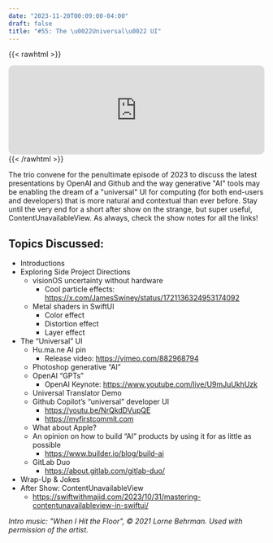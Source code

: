 ```yaml
---
date: "2023-11-20T00:09:00-04:00"
draft: false 
title: "#55: The \u0022Universal\u0022 UI"
---
```


{{< rawhtml >}}
<iframe id="embedPlayer" src="https://embed.podcasts.apple.com/us/podcast/55-the-universal-ui/id1589612693?i=1000635383610&amp;itsct=podcast_box_player&amp;itscg=30200&amp;ls=1&amp;theme=auto" height="175px" frameborder="0" sandbox="allow-forms allow-popups allow-same-origin allow-scripts allow-top-navigation-by-user-activation" allow="autoplay *; encrypted-media *; clipboard-write" style="width: 100%; max-width: 660px; overflow: hidden; border-radius: 10px; transform: translateZ(0px); animation: 2s 6 loading-indicator; background-color: rgb(228, 228, 228); --noir-inline-background-color: #20272b;" data-noir-inline-background-color=""></iframe>
{{< /rawhtml >}}

The trio convene for the penultimate episode of 2023 to discuss the latest presentations by OpenAI and Github and the way generative "AI" tools may be enabling the dream of a "universal" UI for computing (for both end-users and developers) that is more natural and contextual than ever before. Stay until the very end for a short after show on the strange, but super useful, ContentUnavailableView. As always, check the show notes for all the links!

## Topics Discussed:
- Introductions
- Exploring Side Project Directions
    - visionOS uncertainty without hardware
        - Cool particle effects: https://x.com/JamesSwiney/status/1721136324953174092
    - Metal shaders in SwiftUI
        - Color effect
        - Distortion effect
        - Layer effect
- The “Universal” UI 
    - Hu.ma.ne AI pin 
        - Release video: https://vimeo.com/882968794
    - Photoshop generative “AI”
    - OpenAI “GPTs”
        - OpenAI Keynote: https://www.youtube.com/live/U9mJuUkhUzk
    - Universal Translator Demo
    - Github Copilot’s “universal” developer UI
        - https://youtu.be/NrQkdDVupQE
        - https://myfirstcommit.com
    - What about Apple?
    - An opinion on how to build “AI” products by using it for as little as possible
        - https://www.builder.io/blog/build-ai
    - GitLab Duo
        - https://about.gitlab.com/gitlab-duo/
- Wrap-Up & Jokes
- After Show: ContentUnavailableView
    - https://swiftwithmajid.com/2023/10/31/mastering-contentunavailableview-in-swiftui/

*Intro music: "When I Hit the Floor", © 2021 Lorne Behrman. Used with permission of the artist.*